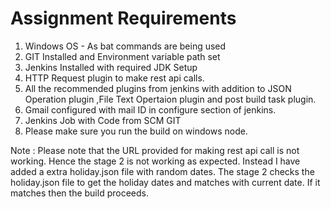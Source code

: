 # Assignment Requirements

1. Windows OS - As bat commands are being used
2. GIT Installed and Environment variable path set
3. Jenkins Installed with required JDK Setup
4. HTTP Request plugin to make rest api calls.
5. All the recommended plugins from jenkins with addition to JSON Operation plugin ,File Text Opertaion plugin and post build task plugin.
6. Gmail configured with mail ID in configure section of jenkins.
7. Jenkins Job with Code from SCM GIT
8. Please make sure you run the build on windows node.

Note : Please note that the URL provided for making rest api call is not working. Hence the stage 2 is not working as expected. Instead I have added a extra holiday.json file          with random dates. The stage 2 checks the holiday.json file to get the holiday dates and matches with current date. If it matches then the build proceeds.

